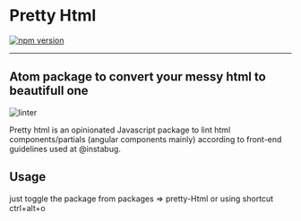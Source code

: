 # Pretty Html

[![npm version](https://badge.fury.io/js/pretty-html.svg)](https://badge.fury.io/js/pretty-html)

------

## Atom package to convert your messy html to beautifull one
![linter](https://user-images.githubusercontent.com/9321354/42126148-48a18fe2-7c83-11e8-8cf5-acdf1410431f.gif)


Pretty html is an opinionated Javascript package to lint html components/partials (angular components mainly)
according to front-end guidelines used at @instabug.

## Usage

just toggle the package from packages => pretty-Html
or using shortcut ctrl+alt+o
